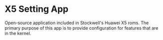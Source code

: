 # X5 Setting App

Open-source application included in Stockwell's Huawei X5 roms. The primary
purpose of this app is to provide configuration for features that are in the
kernel.
